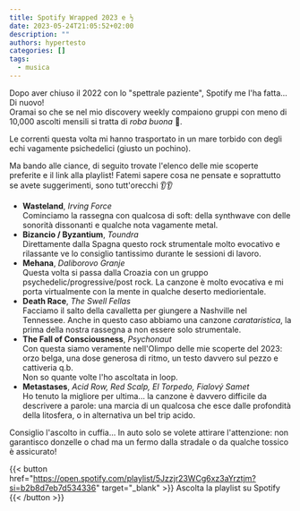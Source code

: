 ```yaml
---
title: Spotify Wrapped 2023 e ½
date: 2023-05-24T21:05:52+02:00
description: ""
authors: hypertesto
categories: []
tags:
  - musica
---
```

Dopo aver chiuso il 2022 con lo "spettrale paziente", Spotify me l'ha fatta... Di nuovo!  
Oramai so che se nel mio discovery weekly compaiono gruppi con meno di 10,000 ascolti mensili si tratta di *roba buona* 🚬.  

Le correnti questa volta mi hanno trasportato in un mare torbido con degli echi vagamente psichedelici (giusto un pochino).

Ma bando alle ciance, di seguito trovate l'elenco delle mie scoperte preferite e il link alla playlist! Fatemi sapere cosa
ne pensate e soprattutto se avete suggerimenti, sono tutt'orecchi 👂👂

* **Wasteland**, *Irving Force*  
Cominciamo la rassegna con qualcosa di soft: della synthwave con delle sonorità dissonanti e qualche nota vagamente metal.
* **Bizancio / Byzantium**, *Toundra*  
Direttamente dalla Spagna questo rock strumentale molto evocativo e rilassante ve lo consiglio tantissimo durante le sessioni di lavoro.
* **Mehana**, *Daliborovo Granje*  
Questa volta si passa dalla Croazia con un gruppo psychedelic/progressive/post rock. La canzone è molto evocativa e
mi porta virtualmente con la mente in qualche deserto mediorientale.
* **Death Race**, *The Swell Fellas*  
Facciamo il salto della cavalletta per giungere a Nashville nel Tennessee. Anche in questo caso abbiamo una canzone *carataristica*, la
prima della nostra rassegna a non essere solo strumentale.
* **The Fall of Consciousness**, *Psychonaut*  
Con questa siamo veramente nell'Olimpo delle mie scoperte del 2023: orzo belga, una dose generosa di ritmo, un testo davvero sul pezzo e cattiveria q.b.  
Non so quante volte l'ho ascoltata in loop.
* **Metastases**, *Acid Row, Red Scalp, El Torpedo, Fialový Samet*  
Ho tenuto la migliore per ultima... la canzone è davvero difficile da descrivere a parole: una marcia di un qualcosa che esce dalle profondità della
litosfera, o in alternativa un bel trip acido.

Consiglio l'ascolto in cuffia... In auto solo se volete attirare l'attenzione: non garantisco donzelle o chad ma un fermo dalla stradale o da qualche tossico
è assicurato!

{{< button href="https://open.spotify.com/playlist/5Jzzjr23WCg6xz3aYrztjm?si=b2b8d7eb7d534336" target="_blank" >}}
Ascolta la playlist su Spotify
{{< /button >}}

[^0]: 